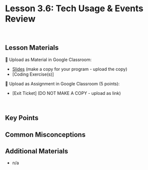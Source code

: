# Lesson 3.6: Tech Usage & Events Review

<br>

## Lesson Materials

📖 Upload as Material in Google Classroom:
- [Slides](https://docs.google.com/presentation/d/1tvTA42l8QsUYSWFXgwFcuY51zxoYa1PPWQqB-MFeggA/edit?usp=sharing) (make a copy for your program - upload the copy)
- [Coding Exercise(s)]

📝 Upload as Assignment in Google Classroom (5 points):
- [Exit Ticket] (DO NOT MAKE A COPY - upload as link)

<br>


## Key Points




## Common Misconceptions



## Additional Materials
- n/a
